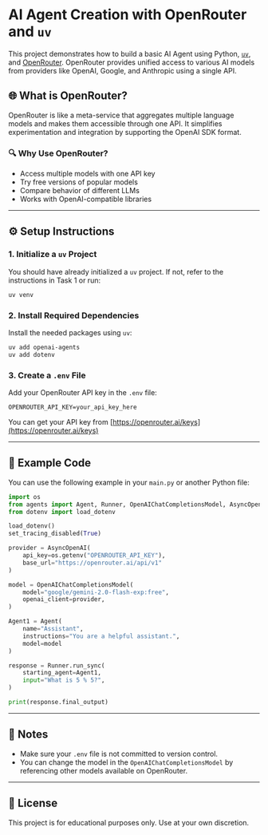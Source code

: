 # AI Agent Creation with OpenRouter and `uv`

This project demonstrates how to build a basic AI Agent using Python, [`uv`](https://github.com/astral-sh/uv), and [OpenRouter](https://openrouter.ai). OpenRouter provides unified access to various AI models from providers like OpenAI, Google, and Anthropic using a single API.

## 🌐 What is OpenRouter?

OpenRouter is like a meta-service that aggregates multiple language models and makes them accessible through one API. It simplifies experimentation and integration by supporting the OpenAI SDK format.

### 🔍 Why Use OpenRouter?

- Access multiple models with one API key
- Try free versions of popular models
- Compare behavior of different LLMs
- Works with OpenAI-compatible libraries

---

## ⚙️ Setup Instructions

### 1. Initialize a `uv` Project

You should have already initialized a `uv` project. If not, refer to the instructions in Task 1 or run:

```bash
uv venv
```

### 2. Install Required Dependencies

Install the needed packages using `uv`:

```bash
uv add openai-agents
uv add dotenv
```

### 3. Create a `.env` File

Add your OpenRouter API key in the `.env` file:

```env
OPENROUTER_API_KEY=your_api_key_here
```

You can get your API key from [https://openrouter.ai/keys](https://openrouter.ai/keys)

---

## 🧠 Example Code

You can use the following example in your `main.py` or another Python file:

```python
import os
from agents import Agent, Runner, OpenAIChatCompletionsModel, AsyncOpenAI, set_tracing_disabled
from dotenv import load_dotenv

load_dotenv()
set_tracing_disabled(True)

provider = AsyncOpenAI(
    api_key=os.getenv("OPENROUTER_API_KEY"),
    base_url="https://openrouter.ai/api/v1"
)

model = OpenAIChatCompletionsModel(
    model="google/gemini-2.0-flash-exp:free",
    openai_client=provider,
)

Agent1 = Agent(
    name="Assistant",
    instructions="You are a helpful assistant.",
    model=model
)

response = Runner.run_sync(
    starting_agent=Agent1,
    input="What is 5 % 5?",
)

print(response.final_output)
```

---

## 📌 Notes

- Make sure your `.env` file is not committed to version control.
- You can change the model in the `OpenAIChatCompletionsModel` by referencing other models available on OpenRouter.

---

## 📄 License

This project is for educational purposes only. Use at your own discretion.
